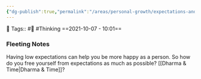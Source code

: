 ```yaml
---
{"dg-publish":true,"permalink":"/areas/personal-growth/expectations-and-happiness/","dgPassFrontmatter":true,"noteIcon":"3","created":"2023-11-14T21:08:40.386+05:30","updated":"2024-03-07T05:56:47.061+05:30"}
---
```


🧶 Tags:: #🌱  #Thinking
==2021-10-07 - 10:01==

### Fleeting Notes
Having low expectations can help you be more happy as a person. So how do you free yourself from expectations as much as possible? [[Dharma & Time\|Dharma & Time]]?